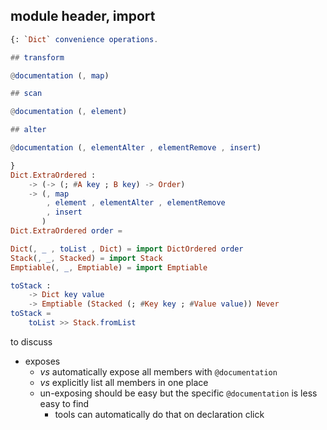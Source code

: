 ## module header, import

```elm
{: `Dict` convenience operations.

## transform

@documentation (, map)

## scan

@documentation (, element)

## alter

@documentation (, elementAlter , elementRemove , insert)

}
Dict.ExtraOrdered :
    -> (-> (; #A key ; B key) -> Order)
    -> (, map
        , element , elementAlter , elementRemove
        , insert
       )
Dict.ExtraOrdered order =

Dict(, _ , toList , Dict) = import DictOrdered order
Stack(, _, Stacked) = import Stack
Emptiable(, _, Emptiable) = import Emptiable

toStack :
    -> Dict key value
    -> Emptiable (Stacked (; #Key key ; #Value value)) Never
toStack =
    toList >> Stack.fromList
```

to discuss
- exposes
    - _vs_ automatically expose all members with `@documentation`
    - _vs_ explicitly list all members in one place
    - un-exposing should be easy but the specific `@documentation` is less easy to find
        - tools can automatically do that on declaration click
